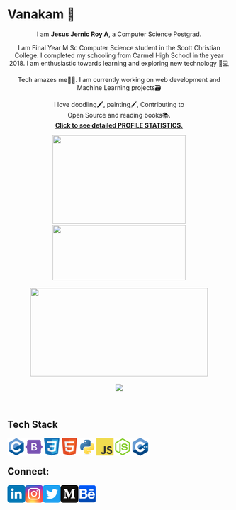 # Vanakam 🙏 

<p align="center">I am <strong>Jesus Jernic Roy A</strong>, a Computer Science Postgrad.</p>
 <p align="center" >I am Final Year M.Sc Computer Science student in the Scott Christian College. I completed my schooling from Carmel High School in the year 2018. I am enthusiastic towards learning and exploring new technology 📱💻</p>
<p align="center"> Tech amazes me📳📴. I am currently working on web development and Machine Learning projects🗃 </p>
<p align="center" style="margin: 0 19%";> I love doodling🖍, painting🖌, Contributing to Open Source and reading books📚. </p>
<p align="center" style="margin: 0 19%";><a href="https://profile-summary-for-github.com/user/jernicroy"><strong>Click to see detailed PROFILE STATISTICS.</strong></a></p>
<!--<p align="center"><img src="https://activity-graph.herokuapp.com/graph?username=jernicroy&bg_color=000000&color=FFFFFF&line=FFFFFF&point=00FF00"></p>
<br>-->

<p align ="center" width = "45%"> <a href="https://github-readme-stats.vercel.app/api?username=jernicroy"><img src="https://github-readme-stats.vercel.app/api?username=jernicroy&hide=stars&count_private=true&show_icons=true" width="300" height="200"/></a> <a href="https://github-readme-stats.vercel.app/api/top-langs/?username=jernicroy&exclude_repo=quiz"> <img src="https://github-readme-stats.vercel.app/api/top-langs/?username=jernicroy&exclude_repo=quiz&layout=compact&langs_count=6" width="300" height="125"/></a></p>
<p align="center"><a href="https://github-readme-streak-stats.herokuapp.com/?user=jernicroy&theme=dark">
<img src="https://github-readme-streak-stats.herokuapp.com/?user=jernicroy&theme=dark" width="400" height="200"/></a>
</p>
<p align="center"> <a href="https://github-profile-trophy.vercel.app/?username=jernicroy"><img src="https://github-profile-trophy.vercel.app/?username=jernicroy"/></a> </p>

<br>

## Tech Stack 
[<img align = "left" width = "40px" height = "40px" src = "https://github.com/devicons/devicon/blob/master/icons/c/c-original.svg"/>]()
[<img align = "left" width = "40px" height = "40px" src = "https://github.com/devicons/devicon/blob/master/icons/bootstrap/bootstrap-plain.svg"/>]()
[<img align = "left" width = "40px" height = "40px" src = "https://github.com/devicons/devicon/blob/master/icons/css3/css3-original.svg"/>]()
[<img align = "left" width = "40px" height = "40px" src = "https://github.com/devicons/devicon/blob/master/icons/html5/html5-original.svg"/>]()
[<img align = "left" width = "40px" height = "40px" src = "https://github.com/devicons/devicon/blob/master/icons/python/python-original.svg"/>]()
[<img align = "left" width = "40px" height = "40px" src = "https://github.com/devicons/devicon/blob/master/icons/javascript/javascript-original.svg"/>]()
[<img align = "left" width="40px" height="40px" src="https://github.com/devicons/devicon/blob/master/icons/nodejs/nodejs-original.svg"/>]()
[<img align = "left" width = "40px" height = "40px" src = "https://github.com/devicons/devicon/blob/master/icons/cplusplus/cplusplus-original.svg"/>]()


<br>
<br>

## Connect: 
[<img align = "left" width = "40px" height = "40px" src = "https://github.com/edent/SuperTinyIcons/blob/master/images/svg/linkedin.svg">](https://www.linkedin.com/in/jesus-jernic-roy-a-a94b091b6/)
[<img align = "left" width = "40px" height = "40px" src = "https://github.com/edent/SuperTinyIcons/blob/master/images/svg/instagram.svg">](https://www.instagram.com/jernic_roy/)
[<img align = "left" width = "40px" height = "40px" src = "https://github.com/edent/SuperTinyIcons/blob/master/images/svg/twitter.svg">](https://twitter.com/jernic_roy)
[<img align = "left" width = "40px" height = "40px" src = "https://github.com/edent/SuperTinyIcons/blob/master/images/svg/medium.svg">](https://jernicroy.medium.com/)
[<img align = "left" width = "40px" height = "40px" src = "https://github.com/devicons/devicon/blob/master/icons/behance/behance-original.svg">](https://www.behance.net/jernicroy)

<br>
